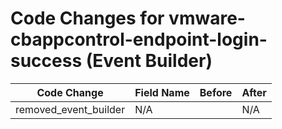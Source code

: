# Code Changes for vmware-cbappcontrol-endpoint-login-success (Event Builder)

| Code Change | Field Name | Before | After |
|-------------|------------|--------|-------|
| removed_event_builder | N/A |  | N/A |